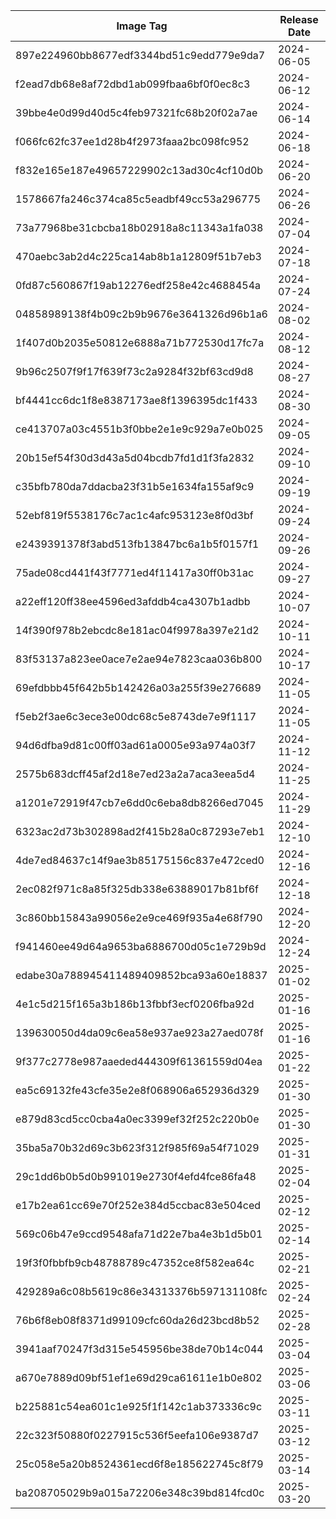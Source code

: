 | Image Tag                                | Release Date |
| ---------------------------------------- | ------------ |
| 897e224960bb8677edf3344bd51c9edd779e9da7 | 2024-06-05   |
| f2ead7db68e8af72dbd1ab099fbaa6bf0f0ec8c3 | 2024-06-12   |
| 39bbe4e0d99d40d5c4feb97321fc68b20f02a7ae | 2024-06-14   |
| f066fc62fc37ee1d28b4f2973faaa2bc098fc952 | 2024-06-18   |
| f832e165e187e49657229902c13ad30c4cf10d0b | 2024-06-20   |
| 1578667fa246c374ca85c5eadbf49cc53a296775 | 2024-06-26   |
| 73a77968be31cbcba18b02918a8c11343a1fa038 | 2024-07-04   |
| 470aebc3ab2d4c225ca14ab8b1a12809f51b7eb3 | 2024-07-18   |
| 0fd87c560867f19ab12276edf258e42c4688454a | 2024-07-24   |
| 04858989138f4b09c2b9b9676e3641326d96b1a6 | 2024-08-02   |
| 1f407d0b2035e50812e6888a71b772530d17fc7a | 2024-08-12   |
| 9b96c2507f9f17f639f73c2a9284f32bf63cd9d8 | 2024-08-27   |
| bf4441cc6dc1f8e8387173ae8f1396395dc1f433 | 2024-08-30   |
| ce413707a03c4551b3f0bbe2e1e9c929a7e0b025 | 2024-09-05   |
| 20b15ef54f30d3d43a5d04bcdb7fd1d1f3fa2832 | 2024-09-10   |
| c35bfb780da7ddacba23f31b5e1634fa155af9c9 | 2024-09-19   |
| 52ebf819f5538176c7ac1c4afc953123e8f0d3bf | 2024-09-24   |
| e2439391378f3abd513fb13847bc6a1b5f0157f1 | 2024-09-26   |
| 75ade08cd441f43f7771ed4f11417a30ff0b31ac | 2024-09-27   |
| a22eff120ff38ee4596ed3afddb4ca4307b1adbb | 2024-10-07   |
| 14f390f978b2ebcdc8e181ac04f9978a397e21d2 | 2024-10-11   |
| 83f53137a823ee0ace7e2ae94e7823caa036b800 | 2024-10-17   |
| 69efdbbb45f642b5b142426a03a255f39e276689 | 2024-11-05   |
| f5eb2f3ae6c3ece3e00dc68c5e8743de7e9f1117 | 2024-11-05   |
| 94d6dfba9d81c00ff03ad61a0005e93a974a03f7 | 2024-11-12   |
| 2575b683dcff45af2d18e7ed23a2a7aca3eea5d4 | 2024-11-25   |
| a1201e72919f47cb7e6dd0c6eba8db8266ed7045 | 2024-11-29   |
| 6323ac2d73b302898ad2f415b28a0c87293e7eb1 | 2024-12-10   |
| 4de7ed84637c14f9ae3b85175156c837e472ced0 | 2024-12-16   |
| 2ec082f971c8a85f325db338e63889017b81bf6f | 2024-12-18   |
| 3c860bb15843a99056e2e9ce469f935a4e68f790 | 2024-12-20   |
| f941460ee49d64a9653ba6886700d05c1e729b9d | 2024-12-24   |
| edabe30a788945411489409852bca93a60e18837 | 2025-01-02   |
| 4e1c5d215f165a3b186b13fbbf3ecf0206fba92d | 2025-01-16   |
| 139630050d4da09c6ea58e937ae923a27aed078f | 2025-01-16   |
| 9f377c2778e987aaeded444309f61361559d04ea | 2025-01-22   |
| ea5c69132fe43cfe35e2e8f068906a652936d329 | 2025-01-30   |
| e879d83cd5cc0cba4a0ec3399ef32f252c220b0e | 2025-01-30   |
| 35ba5a70b32d69c3b623f312f985f69a54f71029 | 2025-01-31   |
| 29c1dd6b0b5d0b991019e2730f4efd4fce86fa48 | 2025-02-04   |
| e17b2ea61cc69e70f252e384d5ccbac83e504ced | 2025-02-12   |
| 569c06b47e9ccd9548afa71d22e7ba4e3b1d5b01 | 2025-02-14   |
| 19f3f0fbbfb9cb48788789c47352ce8f582ea64c | 2025-02-21   |
| 429289a6c08b5619c86e34313376b597131108fc | 2025-02-24   |
| 76b6f8eb08f8371d99109cfc60da26d23bcd8b52 | 2025-02-28   |
| 3941aaf70247f3d315e545956be38de70b14c044 | 2025-03-04   |
| a670e7889d09bf51ef1e69d29ca61611e1b0e802 | 2025-03-06   |
| b225881c54ea601c1e925f1f142c1ab373336c9c | 2025-03-11   |
| 22c323f50880f0227915c536f5eefa106e9387d7 | 2025-03-12   |
| 25c058e5a20b8524361ecd6f8e185622745c8f79 | 2025-03-14   |
| ba208705029b9a015a72206e348c39bd814fcd0c | 2025-03-20   |
